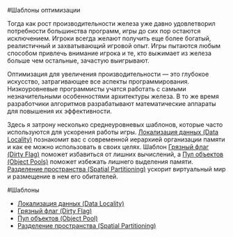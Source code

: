 #Шаблоны оптимизации

Тогда как рост производительности железа уже давно удовлетворил потребности большинства программ, игры до сих пор остаются исключением. Игроки всегда желают получить еще более богатый, реалистичный и захватывающий игровой опыт. Игры пытаются любым способом привлечь внимание игрока и те, кто выжимает из железа больше чем остальные, зачастую выигрывают.

Оптимизация для увеличения производительности — это глубокое искусство, затрагивающее все аспекты программирования. Низкоуровневые программисты учатся работать с самыми незначительными особенностями архитектуры железа. В то же время разработчики алгоритмов разрабатывают математические аппараты для повышения их эффективности.

Здесь я затрону несколько среднеуровневых шаблонов, которые часто используются для ускорения работы игры. [Локализация данных (Data Locality)](./chapter-6/6.1-data-locality) познакомит вас с современной иерархией организации памяти и как ее можно использовать в своих целях. Шаблон [Грязный флаг (Dirty Flag)](./chapter-6/6.2-dirty-flag) поможет избавиться от лишних вычислений, а [Пул объектов (Object Pools)](./chapter-6/6.3-object-pool) поможет избежать лишнего выделения памяти. [Разделение пространства (Spatial Partitioning)](./chapter-6/6.4-spatial-partitioning) ускорит виртуальный мир и размещение в нем его обитателей.

#Шаблоны

* [Локализация данных (Data Locality)](./chapter-6/6.1-data-locality)
* [Грязный флаг (Dirty Flag)](./chapter-6/6.2-dirty-flag)
* [Пул объектов (Object Pool)](./chapter-6/6.3-object-pool)
* [Разделение пространства (Spatial Partitioning)](./chapter-6/6.4-spatial-partitioning)


